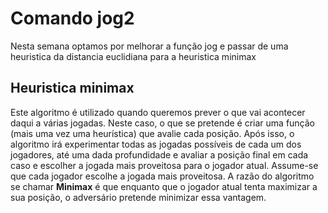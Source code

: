 # Comando jog2

Nesta semana optamos por melhorar a função jog e passar de uma heuristica da distancia euclidiana para a heuristica 
minimax

## Heuristica minimax

Este algoritmo é utilizado quando queremos prever o que vai acontecer daqui a várias jogadas. Neste caso, 
o que se pretende é criar uma função (mais uma vez uma heurística) que avalie cada posição. Após isso, o algoritmo irá
experimentar todas as jogadas possíveis de cada um dos jogadores, até uma dada profundidade e avaliar a posição final 
em cada caso e escolher a jogada mais proveitosa para o jogador atual. Assume-se que cada jogador escolhe a
jogada mais proveitosa. A razão do algoritmo se chamar **Minimax** é que enquanto que o jogador atual tenta maximizar a 
sua posição, o adversário pretende minimizar essa vantagem.